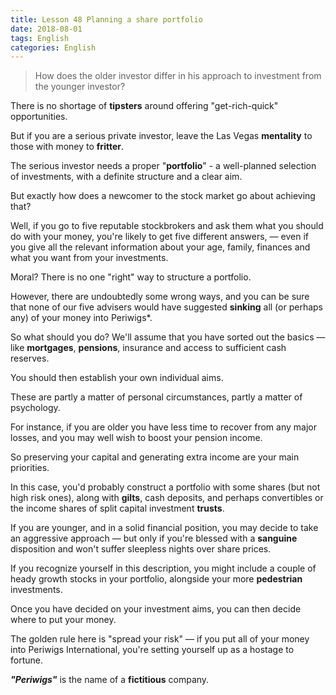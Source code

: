 ```yaml
---
title: Lesson 48 Planning a share portfolio
date: 2018-08-01
tags: English
categories: English
---
```


> How does the older investor differ in his approach to investment from the younger investor?

 

There is no shortage of **tipsters** around offering "get-rich-quick" opportunities. 

But if you are a serious private investor, leave the Las Vegas **mentality** to those with money to **fritter**.

The serious investor needs a proper "**portfolio**" - a well-planned selection of investments, with a definite structure and a clear aim. 

But exactly how does a newcomer to the stock market go about achieving that?



Well, if you go to five reputable stockbrokers and ask them what you should do with your money, you're likely to get five different answers, — even if you give all the relevant information about your age, family, finances and what you want from your investments. 

Moral? There is no one "right" way to structure a portfolio.

However, there are undoubtedly some wrong ways, and you can be sure that none of our five advisers would have suggested **sinking** all (or perhaps any) of your money into Periwigs*.



So what should you do? We'll assume that you have sorted out the basics — like **mortgages**, **pensions**, insurance and access to sufficient cash reserves. 

You should then establish your own individual aims. 

These are partly a matter of personal circumstances, partly a matter of psychology.

 

For instance, if you are older you have less time to recover from any major losses, and you may well wish to boost your pension income. 

So preserving your capital and generating extra income are your main priorities. 

In this case, you'd probably construct a portfolio with some shares (but not high risk ones), along with **gilts**, cash deposits, and perhaps convertibles or the income shares of split capital investment **trusts**.



If you are younger, and in a solid financial position, you may decide to take an aggressive approach — but only if you're blessed with a **sanguine** disposition and won't suffer sleepless nights over share prices. 

If you recognize yourself in this description, you might include a couple of heady growth stocks in your portfolio, alongside your more **pedestrian** investments. 

Once you have decided on your investment aims, you can then decide where to put your money. 

The golden rule here is "spread your risk" — if you put all of your money into Periwigs International, you're setting yourself up as a hostage to fortune.

***"Periwigs"*** is the name of a **fictitious** company.


